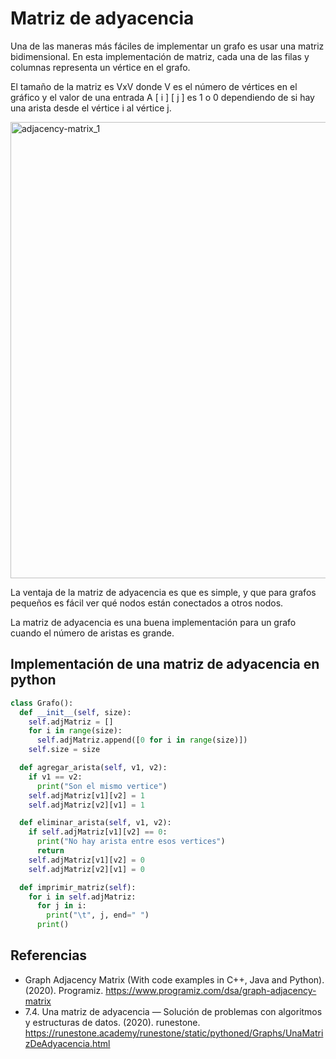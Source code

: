 # Matriz de adyacencia

Una de las maneras más fáciles de implementar un grafo es usar una matriz bidimensional. En esta implementación de matriz, cada una de las filas y columnas representa un vértice en el grafo. 

El tamaño de la matriz es VxV donde V es el número de vértices en el gráfico y el valor de una entrada A [ i ] [ j ] es 1 o 0 dependiendo de si hay una arista desde el vértice i al vértice j. 

<img width="730" alt="adjacency-matrix_1" src="https://user-images.githubusercontent.com/42527034/121817567-c7b1e180-cc47-11eb-93ea-972a4d0f6ee7.png">

La ventaja de la matriz de adyacencia es que es simple, y que para grafos pequeños es fácil ver qué nodos están conectados a otros nodos.

La matriz de adyacencia es una buena implementación para un grafo cuando el número de aristas es grande.

## Implementación de una matriz de adyacencia en python

```python
class Grafo():
  def __init__(self, size):
    self.adjMatriz = []
    for i in range(size):
      self.adjMatriz.append([0 for i in range(size)])
    self.size = size

  def agregar_arista(self, v1, v2):
    if v1 == v2:
      print("Son el mismo vertice")
    self.adjMatriz[v1][v2] = 1
    self.adjMatriz[v2][v1] = 1

  def eliminar_arista(self, v1, v2):
    if self.adjMatriz[v1][v2] == 0:
      print("No hay arista entre esos vertices")
      return
    self.adjMatriz[v1][v2] = 0
    self.adjMatriz[v2][v1] = 0

  def imprimir_matriz(self):
    for i in self.adjMatriz:
      for j in i:
        print("\t", j, end=" ")
      print()
```

## Referencias 

* Graph Adjacency Matrix (With code examples in C++, Java and Python). (2020). Programiz. https://www.programiz.com/dsa/graph-adjacency-matrix
* 7.4. Una matriz de adyacencia — Solución de problemas con algoritmos y estructuras de datos. (2020). runestone. https://runestone.academy/runestone/static/pythoned/Graphs/UnaMatrizDeAdyacencia.html

